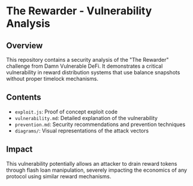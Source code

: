 # The Rewarder - Vulnerability Analysis

## Overview
This repository contains a security analysis of the "The Rewarder" challenge from Damn Vulnerable DeFi. It demonstrates a critical vulnerability in reward distribution systems that use balance snapshots without proper timelock mechanisms.

## Contents
- `exploit.js`: Proof of concept exploit code
- `vulnerability.md`: Detailed explanation of the vulnerability
- `prevention.md`: Security recommendations and prevention techniques
- `diagrams/`: Visual representations of the attack vectors

## Impact
This vulnerability potentially allows an attacker to drain reward tokens through flash loan manipulation, severely impacting the economics of any protocol using similar reward mechanisms.